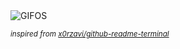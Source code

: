 <div align="justify">
<picture>
    <source media="(prefers-color-scheme: dark)" srcset="https://i.ibb.co/8gmd7PmM/output-gif.gif">
    <source media="(prefers-color-scheme: light)" srcset="https://i.ibb.co/8gmd7PmM/output-gif.gif">
    <img alt="GIFOS" src="https://i.ibb.co/8gmd7PmM/output-gif.gif">
</picture>

<sub><i>inspired from [x0rzavi/github-readme-terminal](https://github.com/x0rzavi/github-readme-terminal)</i></sub>

</div>

<!-- Image deletion URL: https://ibb.co/TMwbgPwc/3c70ee6dec1d9be8b2c4c783b8655f59 -->